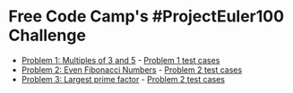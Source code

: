 # Free Code Camp's #ProjectEuler100 Challenge

- [Problem 1: Multiples of 3 and 5](https://github.com/ArnavPuri/ProjectEuler100-FCC/blob/master/bin/problem1.dart) - [Problem 1 test cases](https://github.com/ArnavPuri/ProjectEuler100-FCC/blob/master/test/problem1_test.dart)
- [Problem 2: Even Fibonacci Numbers](https://github.com/ArnavPuri/ProjectEuler100-FCC/blob/master/bin/problem2.dart) - [Problem 2 test cases](https://github.com/ArnavPuri/ProjectEuler100-FCC/blob/master/test/problem2_test.dart)
- [Problem 3: Largest prime factor](https://github.com/ArnavPuri/ProjectEuler100-FCC/blob/master/bin/problem3.dart) - [Problem 2 test cases](https://github.com/ArnavPuri/ProjectEuler100-FCC/blob/master/test/problem3_test.dart) 